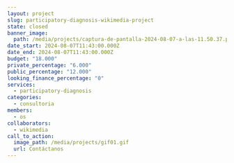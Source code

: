 ```yaml
---
layout: project
slug: participatory-diagnosis-wikimedia-project
state: closed
banner_image:
  path: /media/projects/captura-de-pantalla-2024-08-07-a-las-11.50.37.png
date_start: 2024-08-07T11:43:00.000Z
date_end: 2024-08-07T11:43:00.000Z
budget: "18.000"
private_percentage: "6.000"
public_percentage: "12.000"
looking_finance_percentage: "0"
services:
  - participatory-diagnosis
categories:
  - consultoria
members:
  - os
collaborators:
  - wikimedia
call_to_action:
  image_path: /media/projects/gif01.gif
  url: Contáctanos
---
```

